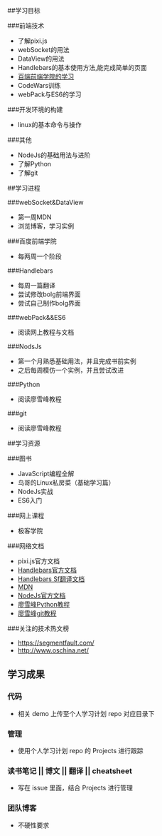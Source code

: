 ##学习目标

###前端技术

- 了解pixi.js
- webSocket的用法
- DataView的用法
- Handlebars的基本使用方法,能完成简单的页面
- [百端前端学院的学习](http://ife.baidu.com/task/all)
- CodeWars训练
- webPack与ES6的学习

###开发环境的构建

- linux的基本命令与操作

###其他

- NodeJs的基础用法与进阶
- 了解Python
- 了解git

##学习进程

###webSocket&DataView

- 第一周MDN
- 浏览博客，学习实例

###百度前端学院

- 每两周一个阶段

###Handlebars

- 每周一篇翻译
- 尝试修改bolg前端界面
- 尝试自己制作bolg界面

###webPack&&ES6

- 阅读网上教程与文档

###NodsJs

- 第一个月熟悉基础用法，并且完成书前实例
- 之后每周模仿一个实例，并且尝试改进

###Python

- 阅读廖雪峰教程

###git

- 阅读廖雪峰教程

##学习资源

###图书

- JavaScript编程全解
- 鸟哥的Linux私房菜（基础学习篇）
- NodeJs实战
- ES6入门

###网上课程

- 极客学院

###网络文档

- pixi.js官方文档
- [Handlebars官方文档](http://handlebarsjs.com/)
- [Handlebars Sf翻译文档](https://segmentfault.com/a/1190000000342636)
- [MDN](https://developer.mozilla.org/zh-CN/docs/Web/JavaScript/Reference/Global_Objects/DataView)
- [NodeJs官方文档](https://nodejs.org/en/docs/)
- [廖雪峰Python教程](www.liaoxuefeng.com/wiki/0014316089557264a6b348958f449949df42a6d3a2e542c000/)
- [廖雪峰git教程](http://www.liaoxuefeng.com/wiki/0013739516305929606dd18361248578c67b8067c8c017b000)

###关注的技术热文榜

- https://segmentfault.com/
- http://www.oschina.net/

## 学习成果

### 代码
- 相关 demo 上传至个人学习计划 repo 对应目录下

### 管理
- 使用个人学习计划 repo 的 Projects 进行跟踪

### 读书笔记 || 博文 || 翻译 || cheatsheet
- 写在 issue 里面，结合 Projects 进行管理

### 团队博客
- 不硬性要求



